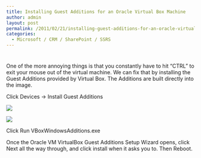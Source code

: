 ```yaml
---
title: Installing Guest Additions for an Oracle Virtual Box Machine
author: admin
layout: post
permalink: /2011/02/21/installing-guest-additions-for-an-oracle-virtual-box-machine/
categories:
  - Microsoft / CRM / SharePoint / SSRS
---
```

# 

One of the more annoying things is that you constantly have to hit “CTRL” to exit your mouse out of the virtual machine. We can fix that by installing the Guest Additions provided by Virtual Box. The Additions are built directly into the image.

Click Devices -> Install Guest Additions

![][2]

 [2]: /images/old/VB_Guest_Menu.png

![][3]

 [3]: /images/old/VB_Guest_Run.png

Click Run VBoxWindowsAdditions.exe

Once the Oracle VM VirtualBox Guest Additions Setup Wizard opens, click Next all the way through, and click install when it asks you to. Then Reboot.